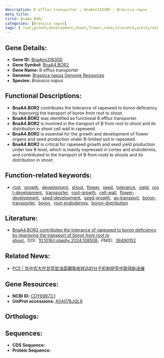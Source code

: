 ```yaml
---
description: B efflux transporter ; BnaAnn31830D ; Brassica napus
meta_title:
title: BnaA4.BOR2
categories: [Brassica napus]
tags: [ root,growth,development,shoot,flower,seed,tolerance,yield,root development,transporter,root growth,cell wall,flower development,seed development,seed growth,as transport,boron transporter,boron,root endodermis,boron distribution ]
---
```


## Gene Details:
- **Gene ID:** [BnaAnn31830D]()
- **Gene Symbol:** <u>BnaA4.BOR2</u>
- **Gene Name:** B efflux transporter
- **Genome:** [Brassica napus Genome Resources](http://www.genoscope.cns.fr/brassicanapus/)
- **Species:** *Brassica napus*

## Functional Descriptions:
   - **BnaA4.BOR2** contributes the tolerance of rapeseed to boron deficiency by improving the transport of boron from root to shoot.
   - **BnaA4.BOR2** was identified as functional B efflux transporter.
   - **BnaA4.BOR2** is involved in the transport of B from root to shoot and its distribution in shoot cell wall in rapeseed.
   - **BnaA4.BOR2** is essential for the growth and development of flower organs and seed production under B-limited soil in rapeseed.
   - **BnaA4.BOR2** is critical for rapeseed growth and seed yield production under low B level, which is mainly expressed in cortex and endodermis, and contributed to the transport of B from roots to shoots and its distribution in shoot.

## Function-related keywords:
   - [root](/tags/root/),&nbsp;&nbsp;[growth](/tags/growth/),&nbsp;&nbsp;[development](/tags/development/),&nbsp;&nbsp;[shoot](/tags/shoot/),&nbsp;&nbsp;[flower](/tags/flower/),&nbsp;&nbsp;[seed](/tags/seed/),&nbsp;&nbsp;[tolerance](/tags/tolerance/),&nbsp;&nbsp;[yield](/tags/yield/),&nbsp;&nbsp;[root-development](/tags/root-development/),&nbsp;&nbsp;[transporter](/tags/transporter/),&nbsp;&nbsp;[root-growth](/tags/root-growth/),&nbsp;&nbsp;[cell-wall](/tags/cell-wall/),&nbsp;&nbsp;[flower-development](/tags/flower-development/),&nbsp;&nbsp;[seed-development](/tags/seed-development/),&nbsp;&nbsp;[seed-growth](/tags/seed-growth/),&nbsp;&nbsp;[as-transport](/tags/as-transport/),&nbsp;&nbsp;[boron-transporter](/tags/boron-transporter/),&nbsp;&nbsp;[boron](/tags/boron/),&nbsp;&nbsp;[root-endodermis](/tags/root-endodermis/),&nbsp;&nbsp;[boron-distribution](/tags/boron-distribution/)

## Literature:
   - [BnaA4.BOR2 contributes the tolerance of rapeseed to boron deficiency by improving the transport of boron from root to shoot.](https://www.doi.org/10.1016/j.plaphy.2024.108508)&nbsp;&nbsp;DOI:&nbsp;&nbsp;[10.1016/j.plaphy.2024.108508](https://www.doi.org/10.1016/j.plaphy.2024.108508);&nbsp;&nbsp;PMID:&nbsp;&nbsp;[38490152](https://pubmed.ncbi.nlm.nih.gov/38490152/)

## Related News:
   - [PCE | 华中农大在甘蓝型油菜硼吸收转运的分子机制研究中取得新进展](https://mp.weixin.qq.com/s?__biz=Mzg3MDEwNDEyMg==&mid=2247568326&idx=5&sn=b88216b3d8a4f46da68290d6655b7467&chksm=cfe5ac7d7f2f13f617c18b723cad4e115c5f7db3691b7fd1b7ec9c594f911423d9a1b5980a64&scene=27#wechat_redirect)

## Gene Resources:
- **NCBI ID:**  [CDY69873.1](https://www.ncbi.nlm.nih.gov/search/all/?term=CDY69873.1)
- **UniProt accessions:**  [A0A078JQL9](https://www.uniprot.org/uniprotkb/A0A078JQL9/entry)

## Orthologs:

## Sequences:
- **CDS Sequence:**
- **Protein Sequence:**
